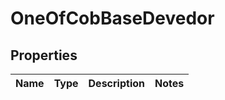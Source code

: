 # OneOfCobBaseDevedor

## Properties
Name | Type | Description | Notes
------------ | ------------- | ------------- | -------------
